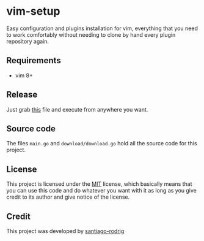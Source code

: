 # vim-setup

Easy configuration and plugins installation for vim, everything that you need to work comfortably
without needing to clone by hand every plugin repository again.

## Requirements

- vim 8+

## Release

Just grab [this](https://github.com/santiago-rodrig/vim-setup/releases/download/v0.0.0/vim-setup) file and execute from anywhere you want.

## Source code

The files `main.go` and `download/download.go` hold all the source code for this project.

## License

This project is licensed under the
[MIT](https://github.com/santiago-rodrig/vim-tmux/blob/master/LICENSE)
license, which basically means that you can use this code and do whatever you
want with it as long as you give credit to its author and give notice of the
license.

## Credit

This project was developed by
[santiago-rodrig](https://github.com/santiago-rodrig)
